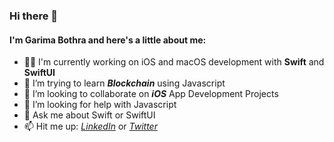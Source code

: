 ### Hi there 👋

<!--
**garima94921/garima94921** is a ✨ _special_ ✨ repository because its `README.md` (this file) appears on your GitHub profile.

Here are some ideas to get you started:
-->

#### I'm Garima Bothra and here's a little about me:

* 👩‍💻 I'm currently working on iOS and macOS development with **Swift** and **SwiftUI**
* 🌱 I’m trying to learn ***Blockchain*** using Javascript
* 👯 I’m looking to collaborate on ***iOS*** App Development Projects
* 🤔 I’m looking for help with Javascript
* 💬 Ask me about Swift or SwiftUI
* 📫 Hit me up: [*LinkedIn*](https://www.linkedin.com/in/garima-bothra/) or [*Twitter*](https://twitter.com/garima_twt)
